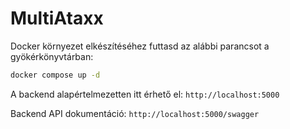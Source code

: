 # MultiAtaxx

Docker környezet elkészítéséhez futtasd az alábbi parancsot a gyökérkönyvtárban:

```bash
docker compose up -d
```

A backend alapértelmezetten itt érhető el: `http://localhost:5000`

Backend API dokumentáció: `http://localhost:5000/swagger`